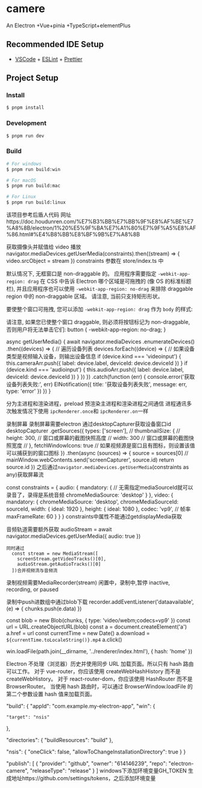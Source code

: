 # camere

An Electron +Vue+pinia +TypeScript+elementPlus

## Recommended IDE Setup

- [VSCode](https://code.visualstudio.com/) + [ESLint](https://marketplace.visualstudio.com/items?itemName=dbaeumer.vscode-eslint) + [Prettier](https://marketplace.visualstudio.com/items?itemName=esbenp.prettier-vscode)

## Project Setup

### Install

```bash
$ pnpm install
```

### Development

```bash
$ pnpm run dev
```

### Build

```bash
# For windows
$ pnpm run build:win

# For macOS
$ pnpm run build:mac

# For Linux
$ pnpm run build:linux

```
该项目参考后盾人代码 网址https://doc.houdunren.com/%E7%B3%BB%E7%BB%9F%E8%AF%BE%E7%A8%8B/electron/1%20%E5%9F%BA%E7%A1%80%E7%9F%A5%E8%AF%86.html#%E4%B8%BB%E8%BF%9B%E7%A8%8B
<!--  -->

获取摄像头并赋值给 video 播放
navigator.mediaDevices.getUserMedia(constraints).then((stream) => {
video.srcObject = stream
})
constraints 参数在 store/index.ts 中

<!--  -->

默认情况下, 无框窗口是 non-draggable 的。 应用程序需要指定 `-webkit-app-region: drag` 在 CSS 中告诉 Electron 哪个区域是可拖拽的 (像 OS 的标准标题栏), 并且应用程序也可以使用 `-webkit-app-region: no-drag` 来排除 draggable region 中的 non-draggable 区域。 请注意, 当前只支持矩形形状。

要使整个窗口可拖拽, 您可以添加 `-webkit-app-region: drag` 作为 `body` 的样式:

<body style="-webkit-app-region: drag"></body>

请注意, 如果您已使整个窗口 draggable, 则必须将按钮标记为 non-draggable, 否则用户将无法单击它们:
button { -webkit-app-region: no-drag; }

<!-- 获取设备 -->
  async getUserMedia() {
      await navigator.mediaDevices
        .enumerateDevices()
        .then((devices) => {
          // 遍历设备列表
          devices.forEach((device) => {
            // 如果设备类型是视频输入设备，则输出设备信息
            if (device.kind === 'videoinput') {
              this.cameraArr.push({
                label: device.label,
                deviceId: device.deviceId
              })
            }
            if (device.kind === 'audioinput') {
              this.audioArr.push({ label: device.label, deviceId: device.deviceId })
            }
          })
        })
        .catch(function (err) {
          console.error('获取设备列表失败:', err)
          ElNotification({
            title: '获取设备列表失败',
            message: err,
            type: 'error'
          })
        })
    }
<!-- 进程通讯 -->

分为主进程和渲染进程，preload 预渲染主进程和渲染进程之间通信
进程通讯多次触发情况下使用 `ipcRenderer.once`和 `ipcRenderer.on`一样


<!--  -->

录制屏幕
录制屏幕需要electron 通过desktopCapturer获取设备窗口id
desktopCapturer
      .getSources({
        types: ['screen'],
        // thumbnailSize: {
        //   height: 300, // 窗口或屏幕的截图快照高度
        //   width: 300 // 窗口或屏幕的截图快照宽度
        // },
        fetchWindowIcons: true // 如果视频源是窗口且有图标，则设置该值可以捕获到的窗口图标
      })
      .then(async (sources) => {
        source = sources[0]
        // mainWindow.webContents.send('screenCapturer', source.id)
        return source.id
      })
之后通过`navigator.mediaDevices.getUserMedia`(constraints as any)获取屏幕流

 const constraints = {
        audio: {
          mandatory: {
            // 无需指定mediaSourceId就可以录音了，录得是系统音频
            chromeMediaSource: 'desktop'
          }
        },
        video: {
          mandatory: {
            chromeMediaSource: 'desktop',
            chromeMediaSourceId: sourceId,
            width: { ideal: 1920 },
            height: { ideal: 1080 },
            codec: 'vp9',
            // 帧率
            maxFrameRate: 60
          }
        }
      }
constraints中属性不能通过getdisplayMedia获取

音频轨道需要额外获取
 audioStream = await navigator.mediaDevices.getUserMedia({
      audio: true
    })

    同时通过
      const stream = new MediaStream([
        screenStream.getVideoTracks()[0],
        audioStream.getAudioTracks()[0]
      ])合并视频流与音频流

  录制视频需要MediaRecorder(stream)
闲置中，录制中,暂停 inactive, recording, or paused

录制中push进数组中通过blob下载
  recorder.addEventListener('dataavailable', (e) => {
    chunks.push(e.data)
  })
<!-- 下载 -->
const blob = new Blob(chunks, { type: 'video/webm;codecs=vp9' })
      const url = URL.createObjectURL(blob)
      const a = document.createElement('a')
      a.href = url
      const currentTime = new Date()
      a.download = `${currentTime.toLocaleString()}.mp4`
      a.click()

<!-- 多页面加载问题 -->
win.loadFile(path.join(__dirname, '../renderer/index.html'), { hash: 'home' })

   Electron 不处理（浏览器）历史并使用同步 URL 加载页面。所以只有 hash 路由 可以工作。
对于 vue-router，你应该使用 createWebHashHistory 而不是 createWebHistory。
对于 react-router-dom，你应该使用 HashRouter 而不是 BrowserRouter。
当使用 hash 路由时，可以通过 BrowserWindow.loadFile 的第二个参数设置 hash 值来加载页面。
<!-- 打包配置  生成可执行.exe文件-->
"build": {
  "appId": "com.example.my-electron-app",
  "win": {
  <!-- 你需要添加一个 win 字段，这是用于配置 Windows 平台的打包选项。在 win 字段中，你需要指定 target 为 nsis，这是一个创建 Windows 安装程序的脚本工具 -->
    "target": "nsis"
  },
  <!-- directories 字段，这是用于配置构建资源的目录 -->
  "directories": {
    "buildResources": "build"
  },
  <!-- allowToChangeInstallationDirectory 字段启用了用户选择安装路径的功能 -->
  "nsis": {
       "oneClick": false,
    "allowToChangeInstallationDirectory": true
  }
}
<!-- electron打包上传git releases 自动更新 -->
 "publish": [
    {
      "provider": "github",
      "owner": "614146239",
      "repo": "electron-camere",
      "releaseType": "release"
    }
  ]
   windows下添加环境变量GH_TOKEN
生成地址https://github.com/settings/tokens，之后添加环境变量
